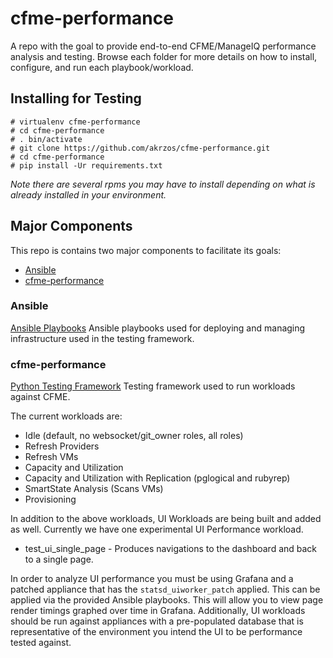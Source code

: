 # cfme-performance
A repo with the goal to provide end-to-end CFME/ManageIQ performance analysis and testing. Browse each folder for more details on how to install, configure, and run each playbook/workload.

## Installing for Testing
```shell
# virtualenv cfme-performance
# cd cfme-performance
# . bin/activate
# git clone https://github.com/akrzos/cfme-performance.git
# cd cfme-performance
# pip install -Ur requirements.txt
```
*Note there are several rpms you may have to install depending on what is already installed in your environment.*


## Major Components
This repo is contains two major components to facilitate its goals:
* [Ansible](#ansible)
* [cfme-performance](#cfme-performance)


### Ansible
[Ansible Playbooks](ansible/)
Ansible playbooks used for deploying and managing infrastructure used in the testing framework.


### cfme-performance
[Python Testing Framework](cfme-performance/)
Testing framework used to run workloads against CFME.

The current workloads are:
* Idle (default, no websocket/git_owner roles, all roles)
* Refresh Providers
* Refresh VMs
* Capacity and Utilization
* Capacity and Utilization with Replication (pglogical and rubyrep)
* SmartState Analysis (Scans VMs)
* Provisioning

In addition to the above workloads, UI Workloads are being built and added as well.  Currently we have one experimental UI Performance workload.
* test_ui_single_page - Produces navigations to the dashboard and back to a single page.

In order to analyze UI performance you must be using Grafana and a patched appliance that has the `statsd_uiworker_patch` applied.  This can be applied via the provided Ansible playbooks.  This will allow you to view page render timings graphed over time in Grafana.  Additionally, UI workloads should be run against appliances with a pre-populated database that is representative of the environment you intend the UI to be performance tested against.
